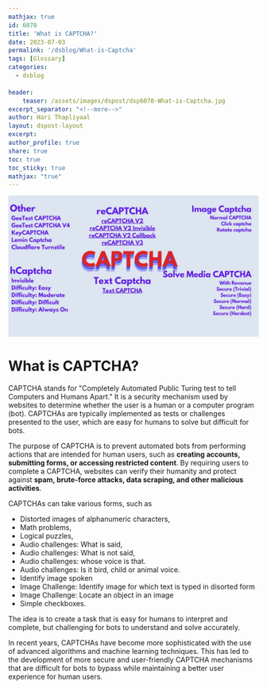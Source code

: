 ```yaml
---
mathjax: true
id: 6070
title: 'What is CAPTCHA?'
date: 2023-07-03
permalink: '/dsblog/What-is-Captcha'
tags: [Glossary] 
categories:
  - dsblog

header:
    teaser: /assets/images/dspost/dsp6070-What-is-Captcha.jpg
excerpt_separator: "<!--more-->"   
author: Hari Thapliyaal   
layout: dspost-layout   
excerpt:   
author_profile: true   
share: true   
toc: true   
toc_sticky: true 
mathjax: "true"
---
```


![What is CAPTCHA?](/assets/images/dspost/dsp6070-What-is-Captcha.jpg)   

# What is CAPTCHA?

CAPTCHA stands for "Completely Automated Public Turing test to tell Computers and Humans Apart." It is a security mechanism used by websites to determine whether the user is a human or a computer program (bot). CAPTCHAs are typically implemented as tests or challenges presented to the user, which are easy for humans to solve but difficult for bots.

The purpose of CAPTCHA is to prevent automated bots from performing actions that are intended for human users, such as **creating accounts, submitting forms, or accessing restricted content**. By requiring users to complete a CAPTCHA, websites can verify their humanity and protect against **spam, brute-force attacks, data scraping, and other malicious activities**.

CAPTCHAs can take various forms, such as 
- Distorted images of alphanumeric characters, 
- Math problems, 
- Logical puzzles, 
- Audio challenges: What is said,
- Audio challenges: What is not said,
- Audio challenges: whose voice is that.
- Audio challenges: Is it bird, child or animal voice.
- Identify image spoken
- Image Challenge: Identify image for which text is typed in disorted form
- Image Challenge: Locate an object in an image 
- Simple checkboxes. 

The idea is to create a task that is easy for humans to interpret and complete, but challenging for bots to understand and solve accurately.

In recent years, CAPTCHAs have become more sophisticated with the use of advanced algorithms and machine learning techniques. This has led to the development of more secure and user-friendly CAPTCHA mechanisms that are difficult for bots to bypass while maintaining a better user experience for human users.
